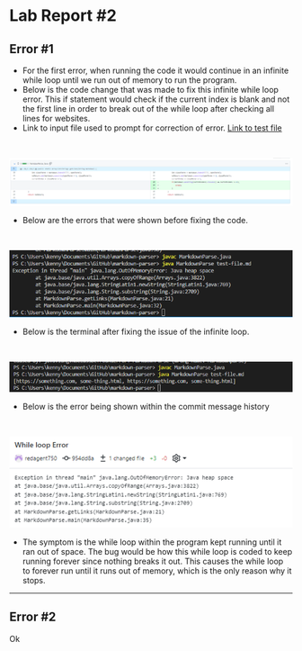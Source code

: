 # Lab Report #2

## Error #1
* For the first error, when running the code it would continue in an infinite while loop until we run out of memory to run the program.
* Below is the code change that was made to fix this infinite while loop error. This if statement would check if the current index is blank and not the first line in order to break out of the while loop after checking all lines for websites.
* Link to input file used to prompt for correction of error. [Link to test file](https://github.com/redagent750/markdown-parser/blob/main/test-file.md)
<br/>

![Image](commitMessageHistory1.png)

* Below are the errors that were shown before fixing the code.
<br/>

![Image](terminal1error.png)

* Below is the terminal after fixing the issue of the infinite loop.
<br/>

![Image](error1fixed.png)
* Below is the error being shown within the commit message history
<br/>

![Image](github1.png)
* The symptom is the while loop within the program kept running until it ran out of space. The bug would be how this while loop is coded to keep running forever since nothing breaks it out. This causes the while loop to forever run until it runs out of memory, which is the only reason why it stops. 

---
## Error #2

Ok
